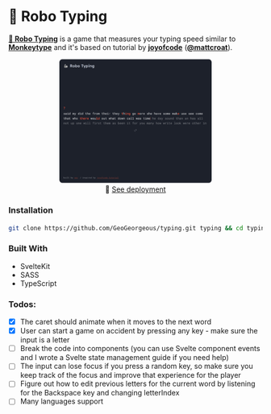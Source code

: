 # 🦾 Robo Typing

**[🦾 Robo Typing](https://typing-dusky-three.vercel.app/)** is a game that measures your typing speed similar to **[Monkeytype](https://monkeytype.com/)** and it's based on tutorial by **[joyofcode](https://joyofcode.xyz/svelte-typing-game)** (**[@mattcroat](https://github.com/mattcroat)**).

<p align="center" width="100%">
    <a href="https://typing-dusky-three.vercel.app/"><img width="60%" src="./app.png"></a><br>
       🚀 <a href="https://geogeorgeous.github.io/mesto/">See deployment</a>
</p>

### Installation

```sh
git clone https://github.com/GeoGeorgeous/typing.git typing && cd typing && npm i && npm run dev
```

### Built With

- SvelteKit
- SASS
- TypeScript

### Todos:

- [x] The caret should animate when it moves to the next word
- [x] User can start a game on accident by pressing any key - make sure the input is a letter
- [ ] Break the code into components (you can use Svelte component events and I wrote a Svelte state management guide if you need help)
- [ ] The input can lose focus if you press a random key, so make sure you keep track of the focus and improve that experience for the player
- [ ] Figure out how to edit previous letters for the current word by listening for the Backspace key and changing letterIndex
- [ ] Many languages support
